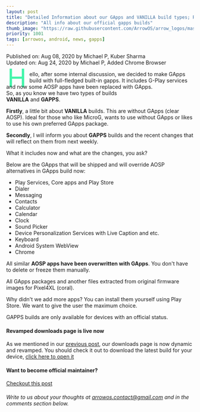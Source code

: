 ```yaml
---
layout: post
title: "Detailed Information about our GApps and VANILLA build types; Recent changes on GApps builds"
description: "All info about our official gapps builds"
thumb_image: "https://raw.githubusercontent.com/ArrowOS/arrow_logos/master/ArrowLogo-sky-transparent.png"
priority: 1001
tags: [arrowos, android, news, gapps]
---
```


Published on: Aug 08, 2020 by Michael P, Kuber Sharma<br>
Updated on: Aug 24, 2020 by Michael P, Added Chrome Browser<br>

<style type="text/css" media="Screen">
 .Dropcap {
  color: #42f5aa;
  float: left;
  font-size: 69px;
  line-height: 30px;
  padding-top: 4px;
  padding-right: 8px;
  padding-left: 3px;
}
</style>

<span class="Dropcap">H</span>ello, аfter some  internal discussion, we decided to make GApps build with full-fledged built-in gapps. It includes G-Play services and now some AOSP apps have been replaced with GApps. <br>So, as you know we have two types of builds <br><b>VANILLA</b> and <b>GAPPS</b>.

<b>Firstly</b>, a little bit about <b>VANILLA</b> builds. This are without GApps (clear AOSP). Ideal for those who like MicroG, wants to use without  GApps or likes to use his own preferred GApps package.

<b>Secondly</b>, I will inform you about <b>GAPPS</b> builds and the recent changes that will reflect on them from next weekly.

What it includes now and what are the changes, you ask?

Below are the GApps that will be shipped and will override AOSP alternatives in GApps build now:

* Play Services, Core apps and Play Store
* Dialer
* Messaging
* Contacts
* Calculator
* Calendar
* Clock
* Sound Picker
* Device Personalization Services with Live Caption and etc.
* Keyboard
* Android System WebView
* Chrome

All similar <b>AOSP apps have been overwritten with GApps</b>. You don't have to delete or freeze them manually.

All GApps packages and another files extracted from original firmware images for Pixel4XL (coral).

Why didn't we add more apps? You can install them yourself using Play Store. We want to give the user the maximum choice.

GAPPS builds are only available for devices with an official status.

#### Revamped downloads page is live now<br>
As we mentioned in our [previous post](https://blog.arrowos.net/posts/www-thenewcoreguy), our downloads page is now dynamic and revamped. You should check it out to download the latest build for your device, [click here to open it](https://arrowos.net/download.php)

#### Want to become official maintainer?<br>

[Checkout this post](https://blog.arrowos.net/posts/apply-for-maintainership)

###### Write to us about your thoughts at <arrowos.contact@gmail.com> and in the comments section below. <br>

